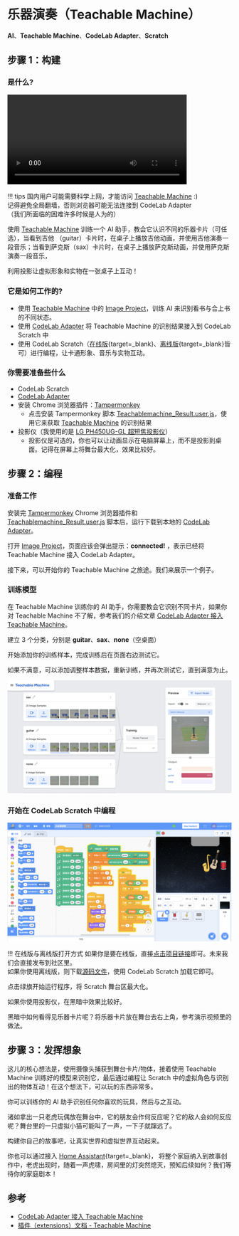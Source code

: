 # 乐器演奏（Teachable Machine）

**AI**、**Teachable Machine**、**CodeLab Adapter**、**Scratch**

## 步骤 1：构建

### 是什么?

<video width="80%" src="/video/tm_scratch_dy.mp4" controls="controls"></video>

!!! tips
    国内用户可能需要科学上网，才能访问 [Teachable Machine](https://teachablemachine.withgoogle.com/) :)  
    记得避免全局翻墙，否则浏览器可能无法连接到 CodeLab Adapter  
    （我们所面临的困难许多时候是人为的）

使用 [Teachable Machine](https://teachablemachine.withgoogle.com/) 训练一个 AI 助手，教会它认识不同的乐器卡片（可任选），当看到吉他 （guitar）卡片时，在桌子上播放吉他动画，并使用吉他演奏一段音乐；当看到萨克斯（sax）卡片时，在桌子上播放萨克斯动画，并使用萨克斯演奏一段音乐，

利用投影让虚拟形象和实物在一张桌子上互动！

### 它是如何工作的?

-   使用 [Teachable Machine](https://teachablemachine.withgoogle.com/) 中的 [Image Project](https://teachablemachine.withgoogle.com/train/image)，训练 AI 来识别看书与合上书的不同状态。
-   使用 [CodeLab Adapter](/) 将 Teachable Machine 的识别结果接入到 CodeLab Scratch 中
-   使用 CodeLab Scratch（[在线版](http://scratch-beta.codelab.club/){target=\_blank}、[离线版](https://www.codelab.club/blog/2020/08/20/tools/){target=\_blank}皆可）进行编程，让卡通形象、音乐与实物互动。

### 你需要准备些什么

-   CodeLab Scratch
-   [CodeLab Adapter](/)
-   安装 Chrome 浏览器插件：[Tampermonkey](https://chrome.google.com/webstore/detail/tampermonkey/dhdgffkkebhmkfjojejmpbldmpobfkfo)
    -  点击安装 Tampermonkey 脚本 [Teachablemachine_Result.user.js](https://gist.github.com/wwj718/78402d0de9efb8d33742c8770056489c/raw/1269fef28877f4c7625a4dd21990271fdf04cfe8/Teachablemachine_Result_fixed.user.js)，使用它来获取 [Teachable Machine](https://teachablemachine.withgoogle.com/) 的识别结果
-   投影仪（我使用的是 [LG PH450UG-GL 超短焦投影仪](https://item.jd.com/4245251.html)）
    -  投影仪是可选的，你也可以让动画显示在电脑屏幕上，而不是投影到桌面。记得在屏幕上将舞台最大化，效果比较好。

## 步骤 2：编程

### 准备工作
安装完 [Tampermonkey](https://chrome.google.com/webstore/detail/tampermonkey/dhdgffkkebhmkfjojejmpbldmpobfkfo) Chrome 浏览器插件和 [Teachablemachine_Result.user.js](https://gist.github.com/wwj718/78402d0de9efb8d33742c8770056489c/raw/1269fef28877f4c7625a4dd21990271fdf04cfe8/Teachablemachine_Result_fixed.user.js) 脚本后，运行下载到本地的 [CodeLab Adapter](/)。

打开 [Image Project](https://teachablemachine.withgoogle.com/train/image)，页面应该会弹出提示：**connected!** ，表示已经将 Teachable Machine 接入 CodeLab Adapter。

接下来，可以开始你的 Teachable Machine 之旅途。我们来展示一个例子。

### 训练模型
在 Teachable Machine 训练你的 AI 助手，你需要教会它识别不同卡片，如果你对 Teachable Machine 不了解，参考我们的介绍文章 [CodeLab Adapter 接入 Teachable Machine](https://www-old.codelab.club/blog/adapter-teachable-machine/)。

建立 3 个分类，分别是 **guitar**、**sax**、**none**（空桌面）

开始添加你的训练样本，完成训练后在页面右边测试它。

如果不满意，可以添加调整样本数据，重新训练，并再次测试它，直到满意为止。

![](/img/tm_demo.png)

### 开始在 CodeLab Scratch 中编程

![](/img/669e65e3fa62e4f184a5af8568476bad.png)

!!! 在线版与离线版打开方式
    如果你是要在线版，直接[点击项目链接](https://scratch.codelab.club/projects/25/editor/)即可。未来我们会直接发布到社区里。<!--https://scratch-beta.codelab.club/?sb3url=https://adapter.codelab.club/sb3/tm乐器演奏.sb3-->  
    如果你使用离线版，则下载[源码文件](/sb3/tm乐器演奏.sb3)，使用 CodeLab Scratch 加载它即可。  

点击绿旗开始运行程序，将 Scratch 舞台区最大化。

如果你使用投影仪，在黑暗中效果比较好。

黑暗中如何看得见乐器卡片呢？将乐器卡片放在舞台去右上角，参考演示视频里的做法。

## 步骤 3：发挥想象
这儿的核心想法是，使用摄像头捕获到舞台卡片/物体，接着使用 Teachable Machine 训练好的模型来识别它，最后通过编程让 Scratch 中的虚拟角色与识别出的物体互动！在这个想法下，可以玩的东西非常多。


你可以训练你的 AI 助手识别任何你喜欢的玩具，然后与之互动。

诸如拿出一只老虎玩偶放在舞台中，它的朋友会作何反应呢？它的敌人会如何反应呢？舞台里的一只虚拟小猫可能叫了一声，一下子就蹿远了。

构建你自己的故事吧，让真实世界和虚拟世界互动起来。

你也可以通过接入 [Home Assistant](/Neverland/HA){target=\_blank}， 将整个家庭纳入到故事创作中，老虎出现时，随着一声虎啸，房间里的灯突然熄灭，预知后续如何？我们等待你的家庭剧本！

## 参考

-   [CodeLab Adapter 接入 Teachable Machine](https://www-old.codelab.club/blog/adapter-teachable-machine/)
-   [插件（extensions）文档 - Teachable Machine](http://localhost:8000/extension_guide/teachable_machine/)
